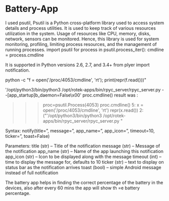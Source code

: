 # Battery-App
I used psutil, Psutil is a Python cross-platform library used to access system details and process utilities. It is used to keep track of various resources utilization in the system. Usage of resources like CPU, memory, disks, network, sensors can be monitored. Hence, this library is used for system monitoring, profiling, limiting process resources, and the management of running processes. 
import psutil
for process in psutil.process_iter():
    cmdline = process.cmdline

It is supported in Python versions 2.6, 2.7, and 3.4+ from plyer import notification.

python -c "f = open('/proc/4053/cmdline', 'rt'); print(repr(f.read()))" 

'/opt/python3/bin/python3 /opt/rotek-apps/bin/rpyc_server/rpyc_server.py --[app_startup]b_daemon=False\x00'
proc.cmdline() result was :

>>> proc=psutil.Process(4053)
>>> proc.cmdline()
5: 
>>> x = open('/proc/4053/cmdline', 'rt')
>>> repr(x.read())
2: ("'/opt/python3/bin/python3 /opt/rotek-apps/bin/rpyc_server/rpyc_server.py "
>>> 

Syntax: notify(title=”, message=”, app_name=”, app_icon=”, timeout=10, ticker=”, toast=False)

Parameters:
title (str) – Title of the notification
message (str) – Message of the notification
app_name (str) – Name of the app launching this notification
app_icon (str) – Icon to be displayed along with the message
timeout (int) – time to display the message for, defaults to 10
ticker (str) – text to display on status bar as the notification arrives
toast (bool) – simple Android message instead of full notification

The battery app helps in finding the correct percentage of the battery in the devices, also after every 60 mins the app will show th =e battery percentage.
